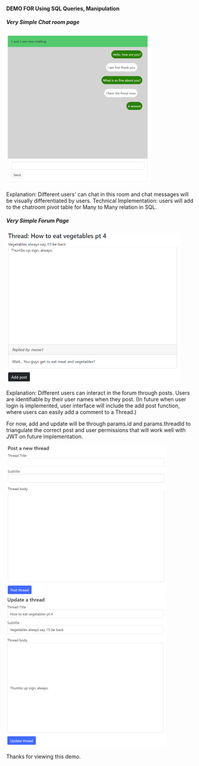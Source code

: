 <h4> DEMO FOR Using SQL Queries, Manipulation <h4>

<h5> Very Simple Chat room page </h5>

<img src="./images/chat-room-mockup-03.png" alt="chatroom" height="400px">

Explanation: Different users' can chat in this room and chat messages will be visually differentiated by users.
Technical Implementation: users will add to the chatroom pivot table for Many to Many relation in SQL.

<h5> Very Simple Forum Page </h5>

<img src="./images/forum-page-01.png"  alt="forum1" height="400px">

Explanation: Different users can interact in the forum through posts. Users are identifiable by their user names when they post. (In future when user login is implemented, user interface will include the add post function, where users can easily add a comment to a Thread.)

For now, add and update will be through params.id and params.threadId to triangulate the correct post and user permissions that will work well with JWT on future implementation.

<img src="./images/forum-page-02.png" alt="forum2" height="400px">

<img src="./images/forum-page-03.png" alt ="forum3" height="400px">

Thanks for viewing this demo.